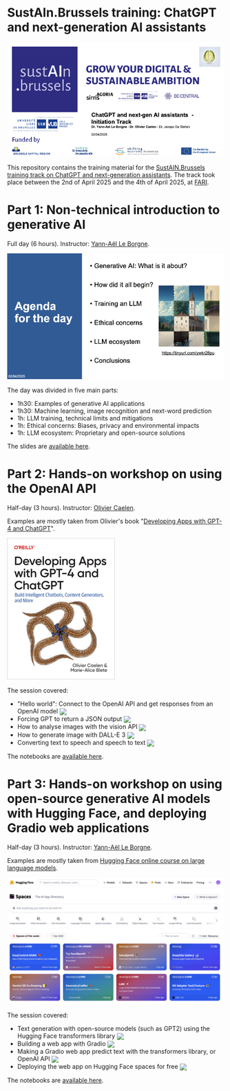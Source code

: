# SustAIn.Brussels training: ChatGPT and next-generation AI assistants

![slide1](images/slide1.png)

This repository contains the training material for the [SustAIN.Brussels training track on ChatGPT and next-generation assistants](https://www.sustain.brussels/fr_BE/event/chatgpt-next-generation-assistants-training-track-108/register). The track took place between the 2nd of April 2025 and the 4th of April 2025, at [FARI](https://www.fari.brussels/).


# Part 1: Non-technical introduction to generative AI

Full day (6 hours). Instructor: [Yann-Aël Le Borgne](https://www.linkedin.com/in/yannaelb/).

![slide1](images/agenda.png)

The day was divided in five main parts:

- 1h30: Examples of generative AI applications
- 1h30: Machine learning, image recognition and next-word prediction
- 1h: LLM training, technical limits and mitigations
- 1h: Ethical concerns: Biases, privacy and environmental impacts
- 1h: LLM ecosystem: Proprietary and open-source solutions

The slides are [available here](https://github.com/Yannael/gen-ai-sustain-brussels/tree/main/Part_1_Intro_ChatGPT_AI_Assistants).


# Part 2: Hands-on workshop on using the OpenAI API

Half-day (3 hours). Instructor: [Olivier Caelen](https://www.linkedin.com/in/oliviercaelen/).

Examples are mostly taken from Olivier's book "[Developing Apps with GPT-4 and ChatGPT](https://www.oreilly.com/library/view/developing-apps-with/9781098152475/)". 

![oreilly](images/oreilly-book.jpeg)

The session covered:

-  "Hello world": Connect to the OpenAI API and get responses from an OpenAI model [<img align="center" src="https://colab.research.google.com/assets/colab-badge.svg" />](https://colab.research.google.com/github/Yannael/gen-ai-sustain-brussels/blob/main/Part_2_OpenAI_API/1_HelloWorld.ipynb)
-  Forcing GPT to return a JSON output [<img align="center" src="https://colab.research.google.com/assets/colab-badge.svg" />](https://colab.research.google.com/github/Yannael/gen-ai-sustain-brussels/blob/main/Part_2_OpenAI_API/2_JSON.ipynb)
-  How to analyse images with the vision API [<img align="center" src="https://colab.research.google.com/assets/colab-badge.svg" />](https://colab.research.google.com/github/Yannael/gen-ai-sustain-brussels/blob/main/Part_2_OpenAI_API/3_Vision.ipynb)
-  How to generate image with DALL-E 3 [<img align="center" src="https://colab.research.google.com/assets/colab-badge.svg" />](https://colab.research.google.com/github/Yannael/gen-ai-sustain-brussels/blob/main/Part_2_OpenAI_API/4_DALL-E_3.ipynb)
-  Converting text to speech and speech to text [<img align="center" src="https://colab.research.google.com/assets/colab-badge.svg" />](https://colab.research.google.com/github/Yannael/gen-ai-sustain-brussels/blob/main/Part_2_OpenAI_API/5_Audio.ipynb)

The notebooks are [available here](https://github.com/Yannael/gen-ai-sustain-brussels/tree/main/Part_2_OpenAI_API).

# Part 3: Hands-on workshop on using open-source generative AI models with Hugging Face, and deploying Gradio web applications

Half-day (3 hours). Instructor: [Yann-Aël Le Borgne](https://www.linkedin.com/in/yannaelb/). 

Examples are mostly taken from [Hugging Face online course on large language models](https://huggingface.co/learn/llm-course/chapter1/1?fw=pt).

![huggingface_spaces.png](images/huggingface_spaces.png) 

The session covered:

- Text generation with open-source models (such as GPT2) using the Hugging Face transformers library [<img align="center" src="https://colab.research.google.com/assets/colab-badge.svg" />](https://colab.research.google.com/github/Yannael/gen-ai-sustain-brussels/blob/main/Part_3_HuggingFace_Gradio/1_Transformers.ipynb)
- Building a web app with Gradio [<img align="center" src="https://colab.research.google.com/assets/colab-badge.svg" />](https://colab.research.google.com/github/Yannael/gen-ai-sustain-brussels/blob/main/Part_3_HuggingFace_Gradio/2_Gradio.ipynb)
- Making a Gradio web app predict text with the transformers library, or OpenAI API [<img align="center" src="https://colab.research.google.com/assets/colab-badge.svg" />](https://colab.research.google.com/github/Yannael/gen-ai-sustain-brussels/blob/main/Part_3_HuggingFace_Gradio/1_Transformers.ipynb)
- Deploying the web app on Hugging Face spaces for free [<img align="center" src="https://colab.research.google.com/assets/colab-badge.svg" />](https://colab.research.google.com/github/Yannael/gen-ai-sustain-brussels/blob/main/Part_3_HuggingFace_Gradio/1_Transformers.ipynb)

The notebooks are [available here](https://github.com/Yannael/gen-ai-sustain-brussels/tree/main/Part_3_HuggingFace_Gradio).